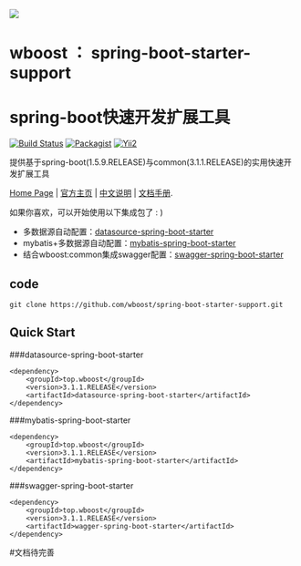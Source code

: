 ![](https://raw.github.com/meolu/walle-web/master/docs/logo.jpg)

wboost ： spring-boot-starter-support
=========================
spring-boot快速开发扩展工具
=========================
[![Build Status](http://www.wboost.top:18080/build.svg)](http://www.wboost.top)
[![Packagist](http://www.wboost.top:18080/version.svg)](http://www.wboost.top)
[![Yii2](http://www.wboost.top:18080/auth.svg)](http://www.wboost.top)

提供基于spring-boot(1.5.9.RELEASE)与common(3.1.1.RELEASE)的实用快速开发扩展工具

[Home Page](http://www.wboost.top) | [官方主页](http://www.wboost.top) | [中文说明]() | [文档手册](http://www.wboost.top/framework/spring-boot-starter-support/docs).

如果你喜欢，可以开始使用以下集成包了 : )

* 多数据源自动配置：[datasource-spring-boot-starter](#datasource-spring-boot-starter)
* mybatis+多数据源自动配置：[mybatis-spring-boot-starter](#mybatis-spring-boot-starter)
* 结合wboost:common集成swagger配置：[swagger-spring-boot-starter](#swagger-spring-boot-starter)


code
------------
```
git clone https://github.com/wboost/spring-boot-starter-support.git
```

Quick Start
-------------

###datasource-spring-boot-starter
```
<dependency>
    <groupId>top.wboost</groupId>
    <version>3.1.1.RELEASE</version>
    <artifactId>datasource-spring-boot-starter</artifactId>
</dependency>
```

###mybatis-spring-boot-starter
```
<dependency>
    <groupId>top.wboost</groupId>
    <version>3.1.1.RELEASE</version>
    <artifactId>mybatis-spring-boot-starter</artifactId>
</dependency>
```

###swagger-spring-boot-starter
```
<dependency>
    <groupId>top.wboost</groupId>
    <version>3.1.1.RELEASE</version>
	<artifactId>wagger-spring-boot-starter</artifactId>
</dependency>
```

#文档待完善
